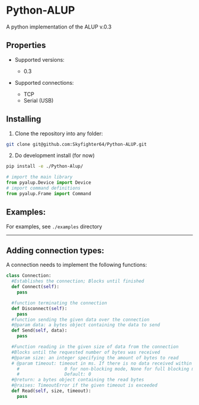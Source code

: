 # Python-ALUP
A python implementation of the ALUP v.0.3

## Properties
- Supported versions:
  - 0.3

- Supported connections:
  - TCP
  - Serial (USB)


## Installing

1. Clone the repository into any folder:
```sh
git clone git@github.com:Skyfighter64/Python-ALUP.git
```
2. Do development install (for now)
```sh
pip install -e ./Python-Alup/
```

```python
# import the main library
from pyalup.Device import Device
# import command definitions
from pyalup.Frame import Command
```
## Examples:
For examples, see ` ./examples ` directory

-----------
## Adding connection types:

A connection needs to implement the following functions:
```python
class Connection:
  #Establishes the connection; Blocks until finished
  def Connect(self):
    pass

  #function terminating the connection
  def Disconnect(self):
    pass  
  #function sending the given data over the connection
  #@param data: a bytes object containing the data to send
  def Send(self, data):
    pass

  #Function reading in the given size of data from the connection
  #Blocks until the requested number of bytes was received
  #@param size: an integer specifying the amount of bytes to read
  # @param timeout: timeout in ms. If there is no data received within the timeout, a TimeoutError is raised.
    #                 0 for non-blocking mode, None for full blocking mode. For more info, see socket docs.
    #                 Default: 0
  #@return: a bytes object containing the read bytes
  #@raises: TimeoutError if the given timeout is exceeded
  def Read(self, size, timeout):
    pass

```
